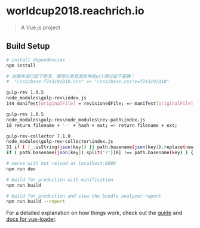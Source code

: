 # worldcup2018.reachrich.io

> A Vue.js project

## Build Setup

``` bash
# install dependencies
npm install

# 对插件进行如下修改，使得引用资源文件的url得以如下变换：
#  "/css/base-f7e3192318.css" >> "/css/base.css?v=f7e3192318"

gulp-rev 1.0.5
node_modules\gulp-rev\index.js
144 manifest[originalFile] = revisionedFile; => manifest[originalFile] = originalFile + '?v=' + file.revHash;

gulp-rev 1.0.5
node_modules\gulp-rev\node_modules\rev-path\index.js
10 return filename + '-' + hash + ext; => return filename + ext;

gulp-rev-collector 7.1.0
node_modules\gulp-rev-collector\index.js
31 if ( !_.isString(json[key]) || path.basename(json[key]).replace(new RegExp( opts.revSuffix ), '' ) !==  path.basename(key) ) { =>
if ( path.basename(json[key]).split('?')[0] !== path.basename(key) ) {

# serve with hot reload at localhost:8080
npm run dev

# build for production with minification
npm run build

# build for production and view the bundle analyzer report
npm run build --report
```

For a detailed explanation on how things work, check out the [guide](http://vuejs-templates.github.io/webpack/) and [docs for vue-loader](http://vuejs.github.io/vue-loader).
